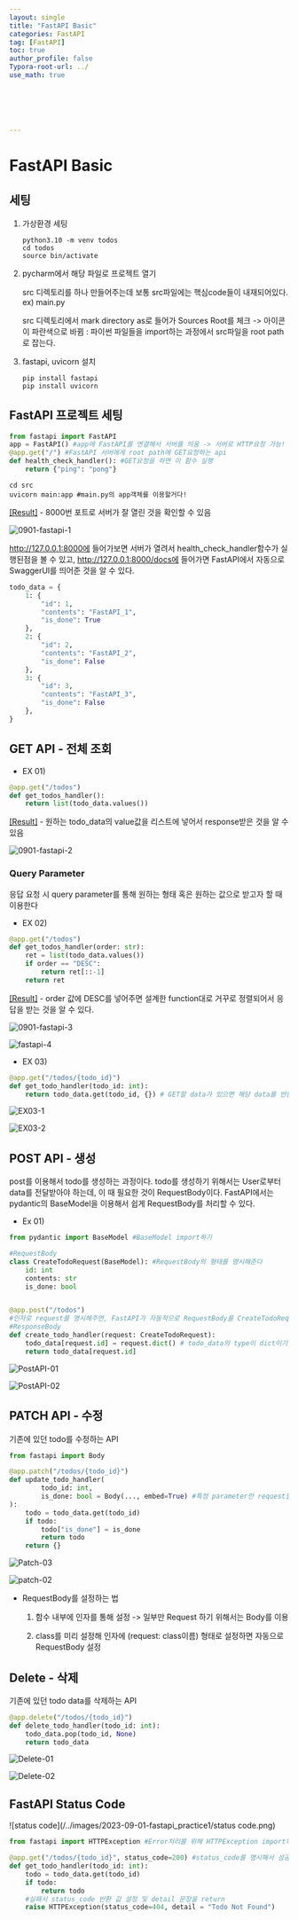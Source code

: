 ```yaml
---
layout: single
title: "FastAPI Basic"
categories: FastAPI
tag: [FastAPI]
toc: true
author_profile: false
Typora-root-url: ../
use_math: true






---
```


# FastAPI Basic

## 세팅

1. 가상환경 세팅

   ```terminal
   python3.10 -m venv todos
   cd todos
   source bin/activate
   ```

2. pycharm에서 해당 파일로 프로젝트 열기

   src 디렉토리를 하나 만들어주는데 보통 src파일에는 핵심code들이 내재되어있다. ex) main.py

   src 디렉토리에서 mark directory as로 들어가 Sources Root를 체크 -> 아이콘이 파란색으로 바뀜 : 파이썬 파일들을 import하는 과정에서 src파일을 root path로 잡는다.

3. fastapi, uvicorn 설치

   ```terminal
   pip install fastapi
   pip install uvicorn
   ```

   

## FastAPI 프로젝트 세팅

```python
from fastapi import FastAPI
app = FastAPI() #app에 FastAPI를 연결해서 서버를 띄움 -> 서버로 HTTP요청 가능!
@app.get("/") #FastAPI 서버에게 root path에 GET요청하는 api
def health_check_handler(): #GET요청을 하면 이 함수 실행
    return {"ping": "pong"}
```

```terminal
cd src
uvicorn main:app #main.py의 app객체를 이용할거다!
```

<u>[Result]</u> - 8000번 포트로 서버가 잘 열린 것을 확인할 수 있음

![0901-fastapi-1](/../images/2023-09-01-fastapi_practice1/0901-fastapi-1.png)

http://127.0.0.1:8000에 들어가보면 서버가 열려서 health_check_handler함수가 실행된점을 볼 수 있고, http://127.0.0.1:8000/docs에 들어가면 FastAPI에서 자동으로 SwaggerUI를 띄어준 것을 알 수 있다.

```python
todo_data = {
    1: {
        "id": 1,
        "contents": "FastAPI_1",
        "is_done": True
    },
    2: {
        "id": 2,
        "contents": "FastAPI_2",
        "is_done": False
    },
    3: {
        "id": 3,
        "contents": "FastAPI_3",
        "is_done": False
    },
}
```



## GET API - 전체 조회

* EX 01)

```python
@app.get("/todos")
def get_todos_handler():
    return list(todo_data.values())
```

<u>[Result]</u> - 원하는 todo_data의 value값을 리스트에 넣어서 response받은 것을 알 수 있음

![0901-fastapi-2](/../images/2023-09-01-fastapi_practice1/0901-fastapi-2.png)

### Query Parameter

응답 요청 시 query parameter를 통해 원하는 형태 혹은 원하는 값으로 받고자 할 때 이용한다

* EX 02)

```python
@app.get("/todos")
def get_todos_handler(order: str):
    ret = list(todo_data.values())
    if order == "DESC":
        return ret[::-1]
    return ret
```

<u>[Result]</u> - order 값에 DESC를 넣어주면 설계한 function대로 거꾸로 정렬되어서 응답을 받는 것을 알 수 있다.

![0901-fastapi-3](/../images/2023-09-01-fastapi_practice1/0901-fastapi-3.png)

![fastapi-4](/../images/2023-09-01-fastapi_practice1/fastapi-4.png)

* EX 03)

```python
@app.get("/todos/{todo_id}")
def get_todo_handler(todo_id: int):
    return todo_data.get(todo_id, {}) # GET할 data가 있으면 해당 data를 반환, 아니면 {}를 반환
```

![EX03-1](/../images/2023-09-01-fastapi_practice1/EX03-1.png)

![EX03-2](/../images/2023-09-01-fastapi_practice1/EX03-2.png)

## POST API - 생성

post를 이용해서 todo를 생성하는 과정이다. todo를 생성하기 위해서는 User로부터 data를 전달받아야 하는데, 이 때 필요한 것이 RequestBody이다. FastAPI에서는 pydantic의 BaseModel을 이용해서 쉽게 RequestBody를 처리할 수 있다. 

* Ex 01)

```python
from pydantic import BaseModel #BaseModel import하기

#RequestBody
class CreateTodoRequest(BaseModel): #RequestBody의 형태를 명시해준다
    id: int
    contents: str
    is_done: bool


@app.post("/todos")
#인자로 request를 명시해주면, FastAPI가 자동적으로 RequestBody를 CreateTodoRequest의 넣어서 처리!
#ResponseBody
def create_todo_handler(request: CreateTodoRequest): 
    todo_data[request.id] = request.dict() # todo_data의 type이 dict이기 때문에 맞춰줌
    return todo_data[request.id]

```

![PostAPI-01](/../images/2023-09-01-fastapi_practice1/PostAPI-01.png)

![PostAPI-02](/../images/2023-09-01-fastapi_practice1/PostAPI-02.png)

## PATCH API - 수정

기존에 있던 todo를 수정하는  API

```python
from fastapi import Body

@app.patch("/todos/{todo_id}")
def update_todo_handler(
        todo_id: int,
        is_done: bool = Body(..., embed=True) #특정 parameter만 request할경우
):
    todo = todo_data.get(todo_id)
    if todo:
        todo["is_done"] = is_done
        return todo
    return {}
```

![Patch-03](/../images/2023-09-01-fastapi_practice1/Patch-03.png)

![patch-02](/../images/2023-09-01-fastapi_practice1/patch-02.png)

* RequestBody를 설정하는 법

  1. 함수 내부에 인자를 통해 설정 -> 일부만 Request 하기 위해서는 Body를 이용

  2. class를 미리 설정해 인자에 (request: class이름) 형태로 설정하면 자동으로 RequestBody 설정

     

## Delete - 삭제

기존에 있던 todo data를 삭제하는 API

```python
@app.delete("/todos/{todo_id}")
def delete_todo_handler(todo_id: int):
    todo_data.pop(todo_id, None)
    return todo_data
```

![Delete-01](/../images/2023-09-01-fastapi_practice1/Delete-01-3733738.png)

![Delete-02](/../images/2023-09-01-fastapi_practice1/Delete-02.png)

## FastAPI Status Code

![status code](/../images/2023-09-01-fastapi_practice1/status code.png)

```python
from fastapi import HTTPException #Error처리를 위해 HTTPException import하기

@app.get("/todos/{todo_id}", status_code=200) #status_code를 명시해서 성공 시 출력 값 설정
def get_todo_handler(todo_id: int):
    todo = todo_data.get(todo_id)
    if todo:
        return todo
    #실패시 status_code 반환 값 설정 및 detail 문장을 return
    raise HTTPException(status_code=404, detail = "Todo Not Found")
    
```

